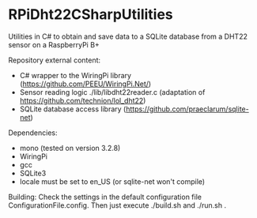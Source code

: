# RPiDht22CSharpUtilities
Utilities in C# to obtain and save data to a SQLite database from a DHT22 sensor on a RaspberryPi B+ 

Repository external content:
 - C# wrapper to the WiringPi library (https://github.com/PEEU/WiringPi.Net/)
 - Sensor reading logic ./lib/libdht22reader.c (adaptation of https://github.com/technion/lol_dht22)
 - SQLite database access library (https://github.com/praeclarum/sqlite-net)

Dependencies:
 - mono (tested on version 3.2.8)
 - WiringPi 
 - gcc
 - SQLite3
 - locale must be set to en_US (or sqlite-net won't compile)
 
Building:
Check the settings in the default configuration file ConfigurationFile.config.
Then just execute ./build.sh and ./run.sh .
